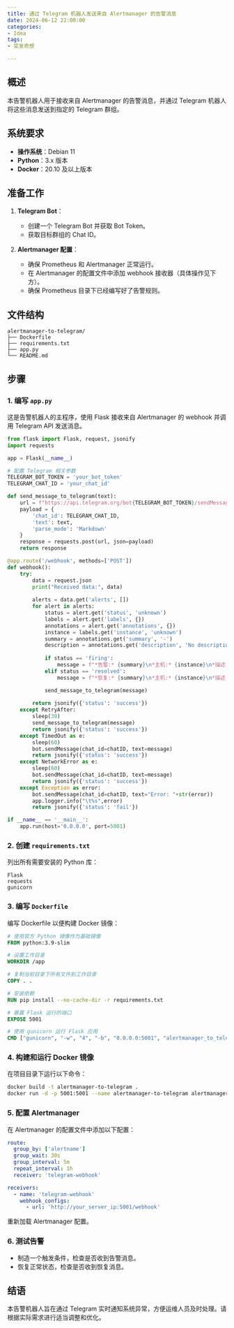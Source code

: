 ```yaml
---
title: 通过 Telegram 机器人发送来自 Alertmanager 的告警消息
date: 2024-06-12 22:00:00
categories:
- Idea
tags:
- 突发奇想

---
```


## 概述

本告警机器人用于接收来自 Alertmanager 的告警消息，并通过 Telegram 机器人将这些消息发送到指定的 Telegram 群组。

## 系统要求

- **操作系统**：Debian 11
- **Python**：3.x 版本
- **Docker**：20.10 及以上版本

## 准备工作

1. **Telegram Bot**：
   - 创建一个 Telegram Bot 并获取 Bot Token。
   - 获取目标群组的 Chat ID。

2. **Alertmanager 配置**：
   - 确保 Prometheus 和 Alertmanager 正常运行。
   - 在 Alertmanager 的配置文件中添加 webhook 接收器（具体操作见下方）。
   - 确保 Prometheus 目录下已经编写好了告警规则。

## 文件结构

```
alertmanager-to-telegram/
├── Dockerfile
├── requirements.txt
├── app.py
└── README.md
```

## 步骤

### 1. 编写 `app.py`

这是告警机器人的主程序，使用 Flask 接收来自 Alertmanager 的 webhook 并调用 Telegram API 发送消息。

```python
from flask import Flask, request, jsonify
import requests

app = Flask(__name__)

# 配置 Telegram 相关参数
TELEGRAM_BOT_TOKEN = 'your_bot_token'
TELEGRAM_CHAT_ID = 'your_chat_id'

def send_message_to_telegram(text):
    url = f"https://api.telegram.org/bot{TELEGRAM_BOT_TOKEN}/sendMessage"
    payload = {
        'chat_id': TELEGRAM_CHAT_ID,
        'text': text,
        'parse_mode': 'Markdown'
    }
    response = requests.post(url, json=payload)
    return response

@app.route('/webhook', methods=['POST'])
def webhook():
    try:
        data = request.json
        print("Received data:", data)
    
        alerts = data.get('alerts', [])
        for alert in alerts:
            status = alert.get('status', 'unknown')
            labels = alert.get('labels', {})
            annotations = alert.get('annotations', {})
            instance = labels.get('instance', 'unknown')
            summary = annotations.get('summary', '-')
            description = annotations.get('description', 'No description')
            
            if status == 'firing':
                message = f"*告警:* {summary}\n*主机:* {instance}\n*描述:* {description}"
            elif status == 'resolved':
                message = f"*恢复:* {summary}\n*主机:* {instance}\n*描述:* {description} 已恢复"

            send_message_to_telegram(message)
    
        return jsonify({'status': 'success'})
    except RetryAfter:
        sleep(30)
        send_message_to_telegram(message)
        return jsonify({'status': 'success'})
    except TimedOut as e:
        sleep(60)
        bot.sendMessage(chat_id=chatID, text=message)
        return jsonify({'status': 'success'})
    except NetworkError as e:
        sleep(60)
        bot.sendMessage(chat_id=chatID, text=message)
        return jsonify({'status': 'success'})
    except Exception as error:       
        bot.sendMessage(chat_id=chatID, text="Error: "+str(error))
        app.logger.info("\t%s",error)
        return jsonify({'status': 'fail'})

if __name__ == '__main__':
    app.run(host='0.0.0.0', port=5001)
```

### 2. 创建 `requirements.txt`

列出所有需要安装的 Python 库：

```
Flask
requests
gunicorn
```

### 3. 编写 `Dockerfile`

编写 Dockerfile 以便构建 Docker 镜像：

```Dockerfile
# 使用官方 Python 镜像作为基础镜像
FROM python:3.9-slim

# 设置工作目录
WORKDIR /app

# 复制当前目录下所有文件到工作目录
COPY . .

# 安装依赖
RUN pip install --no-cache-dir -r requirements.txt

# 暴露 Flask 运行的端口
EXPOSE 5001

# 使用 gunicorn 运行 Flask 应用
CMD ["gunicorn", "-w", "4", "-b", "0.0.0.0:5001", "alertmanager_to_telegram:app"]
```

### 4. 构建和运行 Docker 镜像

在项目目录下运行以下命令：

```bash
docker build -t alertmanager-to-telegram .
docker run -d -p 5001:5001 --name alertmanager-to-telegram alertmanager-to-telegram
```

### 5. 配置 Alertmanager

在 Alertmanager 的配置文件中添加以下配置：

```yaml
route:
  group_by: ['alertname']
  group_wait: 30s
  group_interval: 5m
  repeat_interval: 1h
  receiver: 'telegram-webhook'

receivers:
  - name: 'telegram-webhook'
    webhook_configs:
      - url: 'http://your_server_ip:5001/webhook'
```

重新加载 Alertmanager 配置。

### 6. 测试告警

- 制造一个触发条件，检查是否收到告警消息。
- 恢复正常状态，检查是否收到恢复消息。

## 结语

本告警机器人旨在通过 Telegram 实时通知系统异常，方便运维人员及时处理。请根据实际需求进行适当调整和优化。
